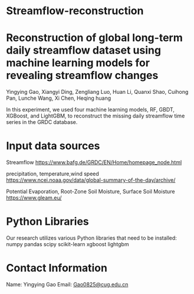 # Streamflow-reconstruction
# Reconstruction of global long-term daily streamflow dataset using machine learning models for revealing streamflow changes
Yingying Gao, Xiangyi Ding, Zengliang Luo, Huan Li, Quanxi Shao, Cuihong Pan, Lunche Wang, Xi Chen, Heqing huang

In this experiment, we used four machine learning models, RF, GBDT, XGBoost, and LightGBM, to reconstruct the missing daily streamflow time series in the GRDC database.

# Input data sources
Streamflow
https://www.bafg.de/GRDC/EN/Home/homepage_node.html

precipitation, temperature,wind speed
https://www.ncei.noaa.gov/data/global-summary-of-the-day/archive/

Potential Evaporation, Root-Zone Soil Moisture, Surface Soil Moisture
https://www.gleam.eu/

# Python Libraries
Our research utilizes various Python libraries that need to be installed:
numpy
pandas
scipy
scikit-learn
xgboost
lightgbm

# Contact Information
Name: Yingying Gao
Email: Gao0825@cug.edu.cn

